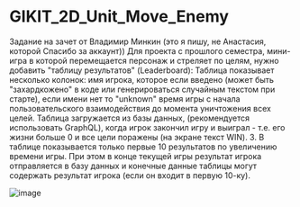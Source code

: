 # GIKIT_2D_Unit_Move_Enemy

Задание на зачет от Владимир Минкин (это я пишу, не Анастасия, которой Спасибо за аккаунт))
Для проекта с прошлого семестра, мини-игра в которой перемещается персонаж и стреляет по целям, нужно добавить "таблицу результатов" (Leaderboard):
Таблица показывает несколько колонок:
имя игрока, которое если введено (может быть "захардкожено" в коде или генерироваться случайным текстом при старте), если имени нет то "unknown"
время игры с начала пользовательского взаимодействия до момента уничтожения всех целей.
Таблица загружается из базы данных, (рекомендуется использовать GraphQL), когда игрок закончил игру и выиграл - т.е. его жизни больше 0 и все цели поражены (на экране текст WIN). 3. В таблице показывается только первые 10 результатов по увеличению времени игры. При этом в конце текущей игры результат игрока отправляется в базу данных и конечные данные таблицы могут содержать результат игрока (если он входит в первую 10-ку).

![image](https://github.com/VladimirCores/GIKIT_2D_Unit_Move_Enemy/assets/442111/4a88dc94-3f59-42e4-8206-995c91154bc5)

